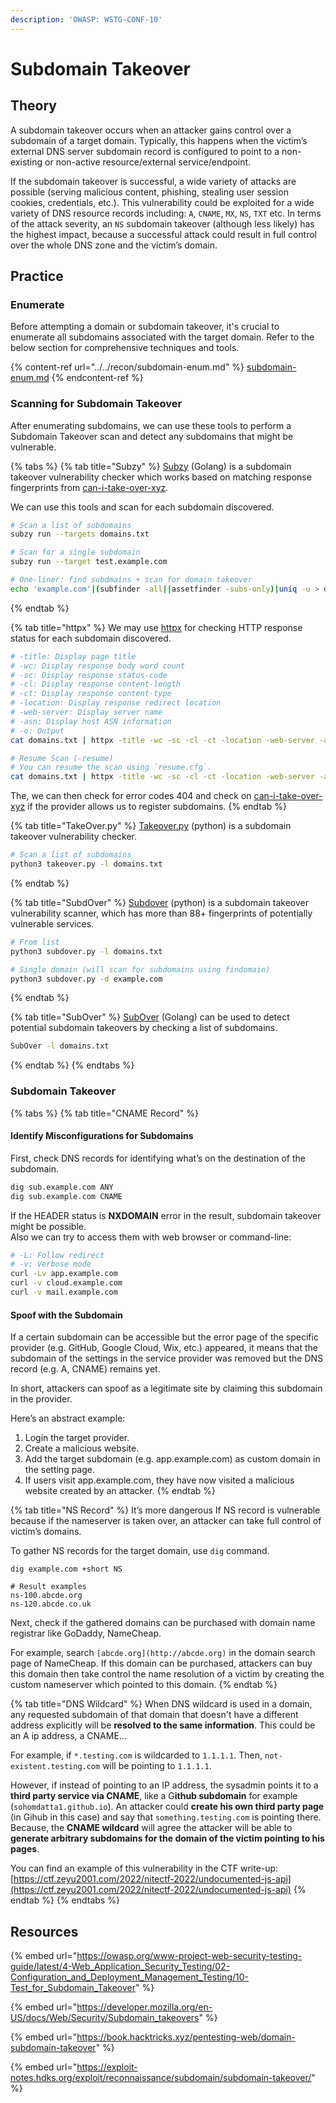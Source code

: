 ```yaml
---
description: 'OWASP: WSTG-CONF-10'
---
```


# Subdomain Takeover

## Theory&#x20;

A subdomain takeover occurs when an attacker gains control over a subdomain of a target domain. Typically, this happens when the victim’s external DNS server subdomain record is configured to point to a non-existing or non-active resource/external service/endpoint.

If the subdomain takeover is successful, a wide variety of attacks are possible (serving malicious content, phishing, stealing user session cookies, credentials, etc.). This vulnerability could be exploited for a wide variety of DNS resource records including: `A`, `CNAME`, `MX`, `NS`, `TXT` etc. In terms of the attack severity, an `NS` subdomain takeover (although less likely) has the highest impact, because a successful attack could result in full control over the whole DNS zone and the victim’s domain.

## Practice

### Enumerate

Before attempting a domain or subdomain takeover, it's crucial to enumerate all subdomains associated with the target domain. Refer to the below section for comprehensive techniques and tools.

{% content-ref url="../../recon/subdomain-enum.md" %}
[subdomain-enum.md](../../recon/subdomain-enum.md)
{% endcontent-ref %}

### Scanning for Subdomain Takeover

After enumerating subdomains, we can use these tools to perform a Subdomain Takeover scan and detect any subdomains that might be vulnerable.

{% tabs %}
{% tab title="Subzy" %}
[Subzy](https://github.com/PentestPad/subzy) (Golang) is a subdomain takeover vulnerability checker which works based on matching response fingerprints from [can-i-take-over-xyz](https://github.com/EdOverflow/can-i-take-over-xyz/blob/master/README.md).

We can use this tools and scan for each subdomain discovered.

```bash
# Scan a list of subdomains
subzy run --targets domains.txt

# Scan for a single subdomain
subzy run --target test.example.com

# One-liner: find subdmains + scan for domain takeover
echo 'example.com'|(subfinder -all||assetfinder -subs-only)|uniq -u > domains.txt;subzy r --targets domains.txt | sed 's/\x1b\[[0-9;]*m//g' |grep -iE -A 2 "\[ VULNERABLE"
```
{% endtab %}

{% tab title="httpx" %}
We may use [httpx](https://github.com/projectdiscovery/httpx) for checking HTTP response status for each subdomain discovered.

```bash
# -title: Display page title
# -wc: Display response body word count
# -sc: Display response status-code
# -cl: Display response content-length
# -ct: Display response content-type
# -location: Display response redirect location
# -web-server: Display server name
# -asn: Display host ASN information
# -o: Output
cat domains.txt | httpx -title -wc -sc -cl -ct -location -web-server -asn -o alive-subdomains.txt

# Resume Scan (-resume)
# You can resume the scan using `resume.cfg`.
cat domains.txt | httpx -title -wc -sc -cl -ct -location -web-server -asn -o alive-subdomains.txt -resume resume.cfg
```

The, we can then check for error codes 404 and check on [can-i-take-over-xyz](https://github.com/EdOverflow/can-i-take-over-xyz) if the provider allows us to register subdomains.
{% endtab %}

{% tab title="TakeOver.py" %}
[Takeover.py](https://github.com/edoardottt/takeover/) (python) is a subdomain takeover vulnerability checker.

```bash
# Scan a list of subdomains
python3 takeover.py -l domains.txt
```
{% endtab %}

{% tab title="SubdOver" %}
[Subdover](https://github.com/PushpenderIndia/subdover) (python) is a subdomain takeover vulnerability scanner, which has more than 88+ fingerprints of potentially vulnerable services.

```bash
# From list
python3 subdover.py -l domains.txt

# Single domain (will scan for subdomains using findomain)
python3 subdover.py -d example.com
```
{% endtab %}

{% tab title="SubOver" %}
[SubOver](https://github.com/Ice3man543/SubOver) (Golang) can be used to detect potential subdomain takeovers by checking a list of subdomains.

```bash
SubOver -l domains.txt
```
{% endtab %}
{% endtabs %}

### Subdomain Takeover

{% tabs %}
{% tab title="CNAME Record" %}
#### Identify Misconfigurations for Subdomains

First, check DNS records for identifying what’s on the destination of the subdomain.

```bash
dig sub.example.com ANY
dig sub.example.com CNAME
```

If the HEADER status is **NXDOMAIN** error in the result, subdomain takeover might be possible.\
Also we can try to access them with web browser or command-line:

```bash
# -L: Follow redirect
# -v: Verbose mode
curl -Lv app.example.com
curl -v cloud.example.com
curl -v mail.example.com
```

#### Spoof with the Subdomain

If a certain subdomain can be accessible but the error page of the specific provider (e.g. GitHub, Google Cloud, Wix, etc.) appeared, it means that the subdomain of the settings in the service provider was removed but the DNS record (e.g. A, CNAME) remains yet.

In short, attackers can spoof as a legitimate site by claiming this subdomain in the provider.

Here’s an abstract example:

1. Login the target provider.
2. Create a malicious website.
3. Add the target subdomain (e.g. app.example.com) as custom domain in the setting page.
4. If users visit app.example.com, they have now visited a malicious website created by an attacker.
{% endtab %}

{% tab title="NS Record" %}
It’s more dangerous If NS record is vulnerable because if the nameserver is taken over, an attacker can take full control of victim’s domains.

To gather NS records for the target domain, use `dig` command.

```
dig example.com +short NS

# Result examples
ns-100.abcde.org
ns-120.abcde.co.uk
```

Next, check if the gathered domains can be purchased with domain name registrar like GoDaddy, NameCheap.

For example, search `[abcde.org](http://abcde.org)` in the domain search page of NameCheap. If this domain can be purchased, attackers can buy this domain then take control the name resolution of a victim by creating the custom nameserver which pointed to this domain.
{% endtab %}

{% tab title="DNS Wildcard" %}
When DNS wildcard is used in a domain, any requested subdomain of that domain that doesn't have a different address explicitly will be **resolved to the same information**. This could be an A ip address, a CNAME...

For example, if `*.testing.com` is wildcarded to `1.1.1.1`. Then, `not-existent.testing.com` will be pointing to `1.1.1.1`.

However, if instead of pointing to an IP address, the sysadmin points it to a **third party service via CNAME**, like a G**ithub subdomain** for example (`sohomdatta1.github.io`). An attacker could **create his own third party page** (in Gihub in this case) and say that `something.testing.com` is pointing there. Because, the **CNAME wildcard** will agree the attacker will be able to **generate arbitrary subdomains for the domain of the victim pointing to his pages**.

You can find an example of this vulnerability in the CTF write-up: [https://ctf.zeyu2001.com/2022/nitectf-2022/undocumented-js-api](https://ctf.zeyu2001.com/2022/nitectf-2022/undocumented-js-api)
{% endtab %}
{% endtabs %}

## Resources

{% embed url="https://owasp.org/www-project-web-security-testing-guide/latest/4-Web_Application_Security_Testing/02-Configuration_and_Deployment_Management_Testing/10-Test_for_Subdomain_Takeover" %}

{% embed url="https://developer.mozilla.org/en-US/docs/Web/Security/Subdomain_takeovers" %}

{% embed url="https://book.hacktricks.xyz/pentesting-web/domain-subdomain-takeover" %}

{% embed url="https://exploit-notes.hdks.org/exploit/reconnaissance/subdomain/subdomain-takeover/" %}
